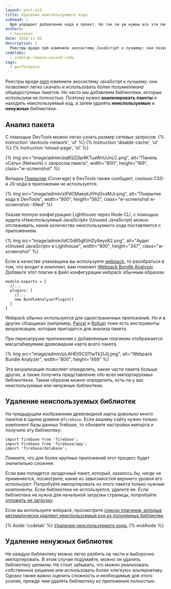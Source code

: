 ```yaml
---
layout: post-old
title: Удаление неиспользуемого кода
subhead: |
  Npm упрощает добавление кода в проект. Но так ли уж нужны все эти лишние байты?
authors:
  - houssein
date: 2018-11-05
description: |
  Реестры вроде npm изменили экосистему JavaScript к лучшему: они позволяют легко скачать и использовать более полумиллиона общедоступных пакетов. Но часто мы добавляем библиотеки, которые используем не полностью. Поэтому нужно анализировать пакеты и находить неиспользуемый код.
codelabs:
  - codelab-remove-unused-code
tags:
  - performance
---
```


Реестры вроде [npm](https://docs.npmjs.com/getting-started/what-is-npm) изменили
экосистему JavaScript к лучшему: они позволяют легко скачать и использовать
более _полумиллиона_ общедоступных пакетов. Но часто мы добавляем библиотеки,
которые используем не полностью. Поэтому нужно **анализировать пакеты**
и находить неиспользуемый код, а затем удалять **неиспользуемые** и **ненужные** библиотеки.

## Анализ пакета

С помощью DevTools можно легко узнать размер сетевых запросов:
{% Instruction 'devtools-network', 'ol' %}
{% Instruction 'disable-cache', 'ol' %}
{% Instruction 'reload-page', 'ol' %}

{% Img src="image/admin/aq6QZj5p4KTuaWnUJnLC.png", alt="Панель «Сеть» (Network) с запросом пакета", width="800", height="169", class="w-screenshot" %}

Вкладка [Покрытие](https://developer.chrome.com/docs/devtools/coverage/)
(Coverage) в DevTools также сообщает, сколько CSS- и JS-кода в приложении
не используется.

{% Img src="image/admin/xlPdOMaeykJhYqGcaMJr.png", alt="Покрытие кода в DevTools", width="800", height="562", class="w-screenshot w-screenshot--filled" %}

Указав полную конфигурацию Lighthouse через Node CLI, с помощью аудита
«Неиспользуемый JavaScript» (Unused JavaScript) можно отслеживать, какое количество
неиспользуемого кода поставляется с приложением.

{% Img src="image/admin/tdC0d65gEIiHZy6eyo82.png", alt="Аудит «Unused JavaScript» в Lighthouse", width="800", height="347", class="w-screenshot" %}

Если в качестве упаковщика вы используете [webpack](https://webpack.js.org/),
то разобраться в том, что входит в комплект, вам поможет
[Webpack Bundle Analyzer](https://github.com/webpack-contrib/webpack-bundle-analyzer). Добавьте этот плагин в файл
конфигурации webpack обычным образом:

```js/4
module.exports = {
  //...
  plugins: [
    //...
    new BundleAnalyzerPlugin()
  ]
}
```

Webpack обычно используется для одностраничных приложений.
Но и в других сборщиках (например, [Parcel](https://parceljs.org/) и
[Rollup](https://rollupjs.org/guide/en)) тоже есть инструменты визуализации,
которые пригодятся для анализа пакета.

При перезагрузке приложения с добавленным плагином отображается масштабируемая
древовидная карта всего пакета.

{% Img src="image/admin/pLAHEtl5C011wTk2IJij.png", alt="Webpack Bundle Analyzer", width="800", height="468" %}

Эта визуализация позволяет определить, какие части пакета
больше других, а также получить представление обо всех импортируемых
библиотеках. Таким образом можно определить, есть ли у вас неиспользуемые
или ненужные библиотеки.

## Удаление неиспользуемых библиотек

На предыдущем изображении древовидной карты довольно много пакетов
в одном домене `@firebase`. Если вашему сайту нужен только компонент базы данных firebase,
то обновите настройки импорта и получите эту библиотеку:

```js/1-2/0
import firebase from 'firebase';
import firebase from 'firebase/app';
import 'firebase/database';
```

Помните, что для более крупных приложений этот процесс будет значительно
сложнее.

Если вам попадется загадочный пакет, который, казалось бы,
нигде не применяется, посмотрите, какие из зависимостей верхнего уровня
его используют. Попробуйте импортировать из этого пакета только нужные компоненты.
Если библиотека не используется, удалите ее.  Если библиотека не нужна для начальной
загрузки страницы, попробуйте [отложить ее загрузку](/reduce-javascript-payloads-with-code-splitting).

Если вы используете webpack, просмотрите [список плагинов, которые
автоматически удаляют неиспользуемый код из популярных библиотек](https://github.com/GoogleChromeLabs/webpack-libs-optimizations).

{% Aside 'codelab' %}
[Удаление неиспользуемого кода.](/codelab-remove-unused-code)
{% endAside %}

## Удаление ненужных библиотек

Не каждую библиотеку можно легко разбить на части и выборочно импортировать.
В этом случае подумайте, можно ли удалить библиотеку целиком. Не стоит
забывать, что можно реализовать собственное решение или использовать
более «легкую» альтернативу. Однако также важно оценить сложность и необходимые
для этого усилия, прежде чем удалять библиотеку из приложения полностью.
